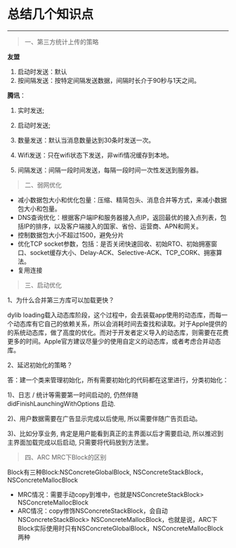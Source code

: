 # 总结几个知识点
___



> 一、第三方统计上传的策略

**友盟**

1. 启动时发送：默认
2. 按间隔发送：按特定间隔发送数据，间隔时长介于90秒与1天之间。

**腾讯**：

1. 实时发送;

2. 启动时发送;
3. 数量发送：默认当消息数量达到30条时发送一次。
4. Wifi发送：只在wifi状态下发送，非wifi情况缓存到本地。
5. 间隔发送：间隔一段时间发送，每隔一段时间一次性发送到服务器。

> 二、弱网优化

- 减小数据包大小和优化包量：压缩、精简包头、消息合并等方式，来减小数据包大小和包量。
- DNS查询优化：根据客户端IP和服务器接入点IP，返回最优的接入点列表，包括IP的排序，以及客户端接入的国家、省份、运营商、APN和网关。
- 控制数据包大小不超过1500，避免分片
- 优化TCP socket参数，包括：是否关闭快速回收、初始RTO、初始拥塞窗口、socket缓存大小、Delay-ACK、Selective-ACK、TCP_CORK、拥塞算法。
- 复用连接

> 三、启动优化

1、为什么合并第三方库可以加载更快？

dylib loading载入动态库阶段，这个过程中，会去装载app使用的动态库，而每一个动态库有它自己的依赖关系，所以会消耗时间去查找和读取。对于Apple提供的的系统动态库，做了高度的优化。而对于开发者定义导入的动态库，则需要在花费更多的时间。Apple官方建议尽量少的使用自定义的动态库，或者考虑合并动态库。

2、延迟初始化的策略？

答：建一个类来管理初始化，所有需要初始化的代码都在这里进行，分类初始化：

1)、日志 / 统计等需要第一时间启动的, 仍然伴随 didFinishLaunchingWithOptions 启动.

2)、用户数据需要在广告显示完成以后使用, 所以需要伴随广告页启动。

3)、比如分享业务, 肯定是用户能看到真正的主界面以后才需要启动, 所以推迟到主界面加载完成以后启动, 只需要将代码放到方法里。

> 四、ARC MRC下Block的区别

Block有三种Block:NSConcreteGlobalBlock, NSConcreteStackBlock，NSConcreteMallocBlock

- MRC情况：需要手动copy到堆中，也就是NSConcreteStackBlock> NSConcreteMallocBlock
- ARC情况：copy修饰NSConcreteStackBlock，会自动NSConcreteStackBlock> NSConcreteMallocBlock，也就是说，ARC下Block实际使用时只有NSConcreteGlobalBlock，NSConcreteMallocBlock两种

